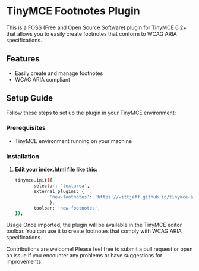 # TinyMCE Footnotes Plugin

This is a FOSS (Free and Open Source Software) plugin for TinyMCE 6.2+ that allows you to easily create footnotes that conform to WCAG ARIA specifications.

## Features

- Easily create and manage footnotes
- WCAG ARIA compliant

## Setup Guide

Follow these steps to set up the plugin in your TinyMCE environment:

### Prerequisites

- TinyMCE environment running on your machine

### Installation

1. **Edit your index.html file like this:**

   ```bash
   tinymce.init({
          selector: 'textarea',
          external_plugins: {
                'new-footnotes': 'https://wittjeff.github.io/tinymce-accessible-footnotes-plugin/new-footnotes/scratch/compiled/plugin.min.js',
                },
          toolbar: 'new-footnotes',
   });

Usage
Once imported, the plugin will be available in the TinyMCE editor toolbar. You can use it to create footnotes that comply with WCAG ARIA specifications.


Contributions are welcome! Please feel free to submit a pull request or open an issue if you encounter any problems or have suggestions for improvements.
